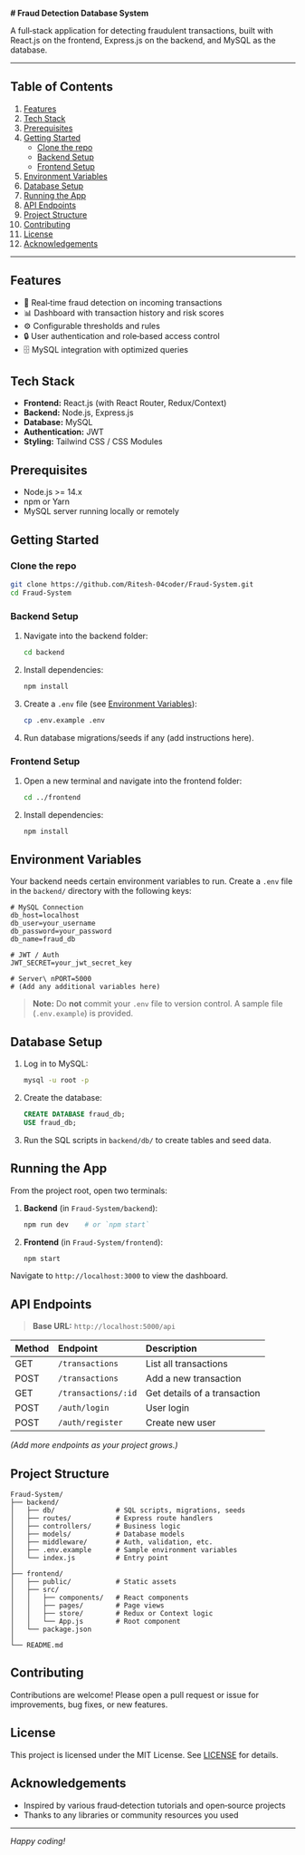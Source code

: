 **# Fraud Detection Database System**

A full‑stack application for detecting fraudulent transactions, built with React.js on the frontend, Express.js on the backend, and MySQL as the database.

---

## Table of Contents

1. [Features](#features)
2. [Tech Stack](#tech-stack)
3. [Prerequisites](#prerequisites)
4. [Getting Started](#getting-started)
   - [Clone the repo](#clone-the-repo)
   - [Backend Setup](#backend-setup)
   - [Frontend Setup](#frontend-setup)
5. [Environment Variables](#environment-variables)
6. [Database Setup](#database-setup)
7. [Running the App](#running-the-app)
8. [API Endpoints](#api-endpoints)
9. [Project Structure](#project-structure)
10. [Contributing](#contributing)
11. [License](#license)
12. [Acknowledgements](#acknowledgements)

---

## Features

- 🚀 Real‑time fraud detection on incoming transactions
- 📊 Dashboard with transaction history and risk scores
- ⚙️ Configurable thresholds and rules
- 🔒 User authentication and role‑based access control
- 🗄️ MySQL integration with optimized queries

## Tech Stack

- **Frontend:** React.js (with React Router, Redux/Context)
- **Backend:** Node.js, Express.js
- **Database:** MySQL
- **Authentication:** JWT
- **Styling:** Tailwind CSS / CSS Modules

## Prerequisites

- Node.js >= 14.x
- npm or Yarn
- MySQL server running locally or remotely

## Getting Started

### Clone the repo

```bash
git clone https://github.com/Ritesh-04coder/Fraud-System.git
cd Fraud-System
```

### Backend Setup

1. Navigate into the backend folder:
   ```bash
   cd backend
   ```
2. Install dependencies:
   ```bash
   npm install
   ```
3. Create a `.env` file (see [Environment Variables](#environment-variables)):
   ```bash
   cp .env.example .env
   ```
4. Run database migrations/seeds if any (add instructions here).

### Frontend Setup

1. Open a new terminal and navigate into the frontend folder:
   ```bash
   cd ../frontend
   ```
2. Install dependencies:
   ```bash
   npm install
   ```

## Environment Variables

Your backend needs certain environment variables to run. Create a `.env` file in the `backend/` directory with the following keys:

```env
# MySQL Connection
db_host=localhost
db_user=your_username
db_password=your_password
db_name=fraud_db

# JWT / Auth
JWT_SECRET=your_jwt_secret_key

# Server\ nPORT=5000
# (Add any additional variables here)
```

> **Note:**  Do **not** commit your `.env` file to version control. A sample file (`.env.example`) is provided.

## Database Setup

1. Log in to MySQL:
   ```bash
   mysql -u root -p
   ```
2. Create the database:
   ```sql
   CREATE DATABASE fraud_db;
   USE fraud_db;
   ```
3. Run the SQL scripts in `backend/db/` to create tables and seed data.

## Running the App

From the project root, open two terminals:

1. **Backend** (in `Fraud-System/backend`):
   ```bash
   npm run dev    # or `npm start`
   ```
2. **Frontend** (in `Fraud-System/frontend`):
   ```bash
   npm start
   ```

Navigate to `http://localhost:3000` to view the dashboard.

## API Endpoints

> **Base URL:** `http://localhost:5000/api`

| Method | Endpoint             | Description                   |
| :----- | :------------------- | :---------------------------- |
| GET    | `/transactions`      | List all transactions         |
| POST   | `/transactions`      | Add a new transaction         |
| GET    | `/transactions/:id`  | Get details of a transaction  |
| POST   | `/auth/login`        | User login                    |
| POST   | `/auth/register`     | Create new user               |

*(Add more endpoints as your project grows.)*

## Project Structure

```
Fraud-System/
├── backend/
│   ├── db/               # SQL scripts, migrations, seeds
│   ├── routes/           # Express route handlers
│   ├── controllers/      # Business logic
│   ├── models/           # Database models
│   ├── middleware/       # Auth, validation, etc.
│   ├── .env.example      # Sample environment variables
│   └── index.js          # Entry point
│
├── frontend/
│   ├── public/           # Static assets
│   ├── src/
│   │   ├── components/   # React components
│   │   ├── pages/        # Page views
│   │   ├── store/        # Redux or Context logic
│   │   └── App.js        # Root component
│   └── package.json
│
└── README.md
```

## Contributing

Contributions are welcome! Please open a pull request or issue for improvements, bug fixes, or new features.

## License

This project is licensed under the MIT License. See [LICENSE](LICENSE) for details.

## Acknowledgements

- Inspired by various fraud‑detection tutorials and open‑source projects
- Thanks to any libraries or community resources you used

---

*Happy coding!*


